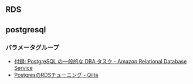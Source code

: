 ## RDS

## postgresql
### パラメータグループ

* [付録: PostgreSQL の一般的な DBA タスク - Amazon Relational Database Service](http://docs.aws.amazon.com/ja_jp/AmazonRDS/latest/UserGuide/Appendix.PostgreSQL.CommonDBATasks.html#Appendix.PostgreSQL.CommonDBATasks.Parameters)
* [PostgresのRDSチューニング - Qiita](http://qiita.com/awakia/items/9981f37d5cbcbcd155eb)
